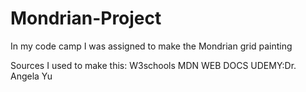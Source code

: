 # Mondrian-Project
In my code camp I was assigned to make the Mondrian grid painting

Sources I used to make this:
W3schools
MDN WEB DOCS
UDEMY:Dr. Angela Yu
